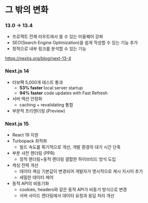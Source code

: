 # 그 밖의 변화

### 13.0 → 13.4

- 프로젝트 전체 라우트에서 쓸 수 있는 미들웨어 강화
- SEO(Search Engine Optimization)을 쉽게 작성할 수 있는 기능 추가
- 정적으로 내부 링크를 분석할 수 있는 기능

https://nextjs.org/blog/next-13-4

### Next.js 14

- 터보팩 5,000개 테스트 통과
    - **53% faster** local server startup
    - **94% faster** code updates with Fast Refresh
- 서버 액션 안정화
    - caching + revalidating 통합
- 부분적 프리렌더링 (Preview)

### Next.js 15

- React 19 지원
- Turbopack 최적화
    - 빌드 속도를 획기적으로 개선, 개발 환경의 대기 시간 단축
- 부분 사전 렌더링 (PPR)
    - 정적 렌더링+동적 렌더링 결합한 하이브리드 방식 도입
- 캐싱 전략 개선
    - 데이터 캐싱 기본값이 변경되어 개발자가 명시적으로 캐시 지시어 추가
    - 세밀한 데이터 제어
- 동적 API의 비동기화
    - cookies, headers와 같은 동적 API가 비동기 방식으로 변경
    - 서버 사이드 렌더링에서 데이터 요청과 응답 처리 개선
